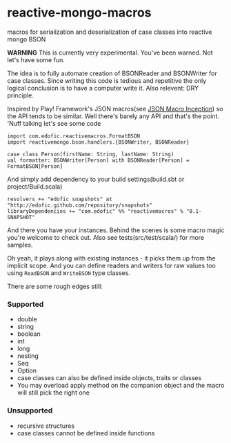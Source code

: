 # reactive-mongo-macros

macros for serialization and deserialization of case classes into reactive mongo BSON

**WARNING** This is currently very experimental. You've been warned. Not let's have some fun.

The idea is to fully automate creation of BSONReader and BSONWriter for case classes. Since writing this code is tedious and repetitive the only logical conclusion is to have a computer write it. Also relevent: DRY principle. 

Inspired by Play! Framework's JSON macros(see [JSON Macro Inception](http://www.playframework.com/documentation/2.1.0/ScalaJsonInception)) so the API tends to be similar. Well there's barely any API and that's the point. 'Nuff talking let's see some code

    import com.edofic.reactivemacros.FormatBSON
    import reactivemongo.bson.handlers.{BSONWriter, BSONReader}
    
    case class Person(firstName: String, lastName: String)
    val formatter: BSONWriter[Person] with BSONReader[Person] = FormatBSON[Person]

And simply add dependency to your build settings(build.sbt or project/Build.scala)

    resolvers += "edofic snapshots" at "http://edofic.github.com/repository/snapshots"
    libraryDependencies += "com.edofic" %% "reactivemacros" % "0.1-SNAPSHOT"

And there you have your instances. Behind the scenes is some macro magic you're welcome to check out. Also see tests(src/test/scala/) for more samples. 

Oh yeah, it plays along with existing instances - it picks them up from the implicit scope. And you can define readers and writers for raw values too using `ReadBSON` and `WriteBSON` type classes. 

There are some rough edges still:

### Supported 

- double
- string
- boolean
- int
- long
- nesting
- Seq
- Option
- case classes can also be defined inside objects, traits or classes
- You may overload apply method on the companion object and the macro will still pick the right one

### Unsupported

- recursive structures
- case classes cannot be defined inside functions
